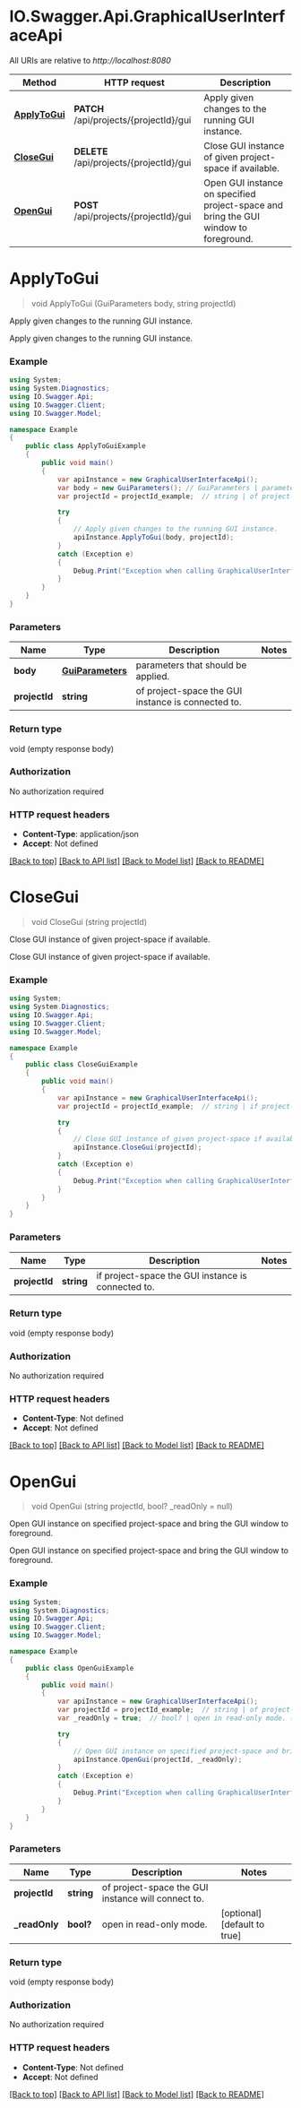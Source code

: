 # IO.Swagger.Api.GraphicalUserInterfaceApi

All URIs are relative to *http://localhost:8080*

Method | HTTP request | Description
------------- | ------------- | -------------
[**ApplyToGui**](GraphicalUserInterfaceApi.md#applytogui) | **PATCH** /api/projects/{projectId}/gui | Apply given changes to the running GUI instance.
[**CloseGui**](GraphicalUserInterfaceApi.md#closegui) | **DELETE** /api/projects/{projectId}/gui | Close GUI instance of given project-space if available.
[**OpenGui**](GraphicalUserInterfaceApi.md#opengui) | **POST** /api/projects/{projectId}/gui | Open GUI instance on specified project-space and bring the GUI window to foreground.

<a name="applytogui"></a>
# **ApplyToGui**
> void ApplyToGui (GuiParameters body, string projectId)

Apply given changes to the running GUI instance.

Apply given changes to the running GUI instance.

### Example
```csharp
using System;
using System.Diagnostics;
using IO.Swagger.Api;
using IO.Swagger.Client;
using IO.Swagger.Model;

namespace Example
{
    public class ApplyToGuiExample
    {
        public void main()
        {
            var apiInstance = new GraphicalUserInterfaceApi();
            var body = new GuiParameters(); // GuiParameters | parameters that should be applied.
            var projectId = projectId_example;  // string | of project-space the GUI instance is connected to.

            try
            {
                // Apply given changes to the running GUI instance.
                apiInstance.ApplyToGui(body, projectId);
            }
            catch (Exception e)
            {
                Debug.Print("Exception when calling GraphicalUserInterfaceApi.ApplyToGui: " + e.Message );
            }
        }
    }
}
```

### Parameters

Name | Type | Description  | Notes
------------- | ------------- | ------------- | -------------
 **body** | [**GuiParameters**](GuiParameters.md)| parameters that should be applied. | 
 **projectId** | **string**| of project-space the GUI instance is connected to. | 

### Return type

void (empty response body)

### Authorization

No authorization required

### HTTP request headers

 - **Content-Type**: application/json
 - **Accept**: Not defined

[[Back to top]](#) [[Back to API list]](../README.md#documentation-for-api-endpoints) [[Back to Model list]](../README.md#documentation-for-models) [[Back to README]](../README.md)
<a name="closegui"></a>
# **CloseGui**
> void CloseGui (string projectId)

Close GUI instance of given project-space if available.

Close GUI instance of given project-space if available.

### Example
```csharp
using System;
using System.Diagnostics;
using IO.Swagger.Api;
using IO.Swagger.Client;
using IO.Swagger.Model;

namespace Example
{
    public class CloseGuiExample
    {
        public void main()
        {
            var apiInstance = new GraphicalUserInterfaceApi();
            var projectId = projectId_example;  // string | if project-space the GUI instance is connected to.

            try
            {
                // Close GUI instance of given project-space if available.
                apiInstance.CloseGui(projectId);
            }
            catch (Exception e)
            {
                Debug.Print("Exception when calling GraphicalUserInterfaceApi.CloseGui: " + e.Message );
            }
        }
    }
}
```

### Parameters

Name | Type | Description  | Notes
------------- | ------------- | ------------- | -------------
 **projectId** | **string**| if project-space the GUI instance is connected to. | 

### Return type

void (empty response body)

### Authorization

No authorization required

### HTTP request headers

 - **Content-Type**: Not defined
 - **Accept**: Not defined

[[Back to top]](#) [[Back to API list]](../README.md#documentation-for-api-endpoints) [[Back to Model list]](../README.md#documentation-for-models) [[Back to README]](../README.md)
<a name="opengui"></a>
# **OpenGui**
> void OpenGui (string projectId, bool? _readOnly = null)

Open GUI instance on specified project-space and bring the GUI window to foreground.

Open GUI instance on specified project-space and bring the GUI window to foreground.

### Example
```csharp
using System;
using System.Diagnostics;
using IO.Swagger.Api;
using IO.Swagger.Client;
using IO.Swagger.Model;

namespace Example
{
    public class OpenGuiExample
    {
        public void main()
        {
            var apiInstance = new GraphicalUserInterfaceApi();
            var projectId = projectId_example;  // string | of project-space the GUI instance will connect to.
            var _readOnly = true;  // bool? | open in read-only mode. (optional)  (default to true)

            try
            {
                // Open GUI instance on specified project-space and bring the GUI window to foreground.
                apiInstance.OpenGui(projectId, _readOnly);
            }
            catch (Exception e)
            {
                Debug.Print("Exception when calling GraphicalUserInterfaceApi.OpenGui: " + e.Message );
            }
        }
    }
}
```

### Parameters

Name | Type | Description  | Notes
------------- | ------------- | ------------- | -------------
 **projectId** | **string**| of project-space the GUI instance will connect to. | 
 **_readOnly** | **bool?**| open in read-only mode. | [optional] [default to true]

### Return type

void (empty response body)

### Authorization

No authorization required

### HTTP request headers

 - **Content-Type**: Not defined
 - **Accept**: Not defined

[[Back to top]](#) [[Back to API list]](../README.md#documentation-for-api-endpoints) [[Back to Model list]](../README.md#documentation-for-models) [[Back to README]](../README.md)
